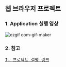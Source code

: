 ## 웹 브라우저 프로젝트

### 1. Application 실행 영상

![ezgif com-gif-maker](https://user-images.githubusercontent.com/77099686/129701651-344cc14f-0454-4fd1-a141-a0a22d0e2926.gif)

### 2. 참고
<pre><a href="https://youngjaelee.tistory.com/6?category=1008926">I. 프로젝트 설명 링크</a></pre>
